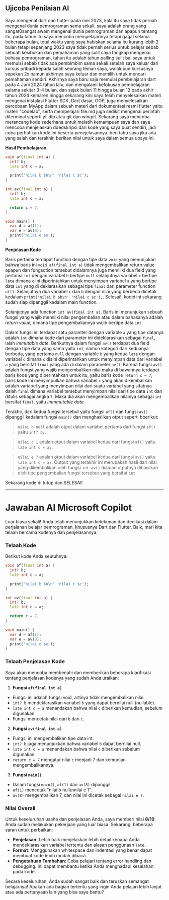 ## Ujicoba Penilaian AI

Saya mengenal dart dan flutter pada mei 2023, kala itu saya tidak pernah mengenal dunia pemrograman sama sekali, saya adalah orang yang sangat0sangat awam mengenai dunia pemrograman dan apapun tentang itu, pada tahun itu saya mencoba mempelajarinya tetapi gagal selama beberapa bulan, total waktu yang saya habiskan selama itu kurang lebih 2 bulan tetapi sepanjang 2023 saya tidak pernah serius untuk belajar sebab sebuah kesibukan dan pemahaman yang sulit saya tangkap mengenai bahasa pemrograman, tahun itu adalah tahun palling sulit bai saya untuk memulai sebab tidak ada pembimbim sama sekali setelah saya keluar dari kursus pribadi kepada salah seorang teman saya, walalupun kursusnya sepekan 2x namun akhirnya saya keluar dan memilih untuk mencari pemahaman sendiri. Akhirnya saya baru saja memulai pembelajaran dart pada 4 Juni 2024 tahun lalu, dan mengalami kefokusan pembelajaran selama sekitar 3-4 bulan, dan sejak bulan 11 hingga bulan 12 pada akhir tahun 2024 kemaren hingga sekarang kini saya telah menyelesaikan materi mengenai instalasi Flutter SDK, Dart dasar, OOP, juga menyelesaikan percobaan MyApp dalam sebuah materi dari dokumentasi resmi flutter yaitu materi "codelab", serta mempelajari file.md juga sedikit mengenai perintah diterminal seperti yt-dlp atau git dan winget. Sekarang saya mencoba merancang kode sederhana untuk melatih kemampuan saya dan saya mencoba menjelaskan ddedskripsi dari kode yang saya buat sendiri, jadi coba perhatikan kode ini beserta penejelasannya. beri tahu saya jika ada yang salah dan terakhir, berikan nilai untuk saya dalam semua upaya ini.

**Hasil Pembelajaran**

```dart
void af(final int a) {
  int? b;
  late int c = a;

  print('nilai b $b\n' 'nilai c $c');
}

int av(final int a) {
  int? b;
  late int c = a;

  return c = 7;
}

void main() {
  var d = af(1);
  var e = av(8);
  print('nilai e $e');
}
```

**Penjelasan Kode**

Baris pertama terdapat function dengan tipe data `void` yang menunjukan bahwa baris ini `void af(final int a)` tidak mengembalikan return value apapun dan fungsction tersebut didalamnya juga memiliki dua field yang pertama `int` dengan variabel `b` bertipe `null` selanjutnya variabel `c` bertipe `late` dimana `c` ini diperintahkan untuk menyimpan variabel `a` yang bertipe data `int` yang di deklarasikan sebagai tipe `final` dari parameter function `af()`. Selanjutnya dua variabel `c` dan `b` dengan nilai yang berbeda dicetak kedalam `print('nilai b $b\n' 'nilai c $c');`. Selesai!. kodei ini sekarang sudah siap dipanggil kedalam main function.

Selanjutnya ada function `int av(final int a)`. Baris ini menunjukan sebuah fungsi yang wajib memiliki nilai pengembalian atau dalam bahasanya adalah _return value,_ dimana tipe pengembaliannya wajib bertipe data `int`.

Dalam fungsi ini terdapat satu paramter dengan variable `a` yang tipe datanya adalah `int` dimana kode dari parameter ini dideklarasikan sebagai `final`, ialah _immutable date._ Berikutnya dalam fungsi `av()` terdapat dua field
dengan tipe data yang sama yaitu `int`, namun kategori dari keduanya berbeda, yang pertama `null` dengan variable `b` yang kedua `late` dengan variabel `c` dimana `c` disini diperintahkan untuk menyimpan data dari variabel `a` yang bersifat `final` yang ada di dalam parameter `av()`. Karena fungsi `av()` adalah fungsi yang wajib mengembalikan nilai maka di bawahnya terdapat baris kode yang diperintahkan untuk itu, yaitu baris kode `return c = 7`, baris kode ini menyimpulkan bahwa variabel `c` yang akan dikembalikan adalah variabel yang menyimpan nilai dari suatu variabel yang sifatnya dalah `final` dimana variabel tersebut menyimpan nilai dari tipe data `int` dan ditulis sebagai angka `7`. Maka dia akan mengembalikan nilainya sebagai `int` bersifat `final`, yaitu _immmutable date._

Terakhir, dari kedua fungsi tersebut yaitu fungsi `af()` dan fungsi `av()` dipanggil kedalam fungsi `main()` dan menghasilkan otput seperti bberikut:

> `nilai b null` adalah otput dalam variabel pertama dari fungsi `af()` yaitu `int? b;`.

> `nilai c 1` adalah otput dalam variabel kedua dari fungsi `af()` yaitu `late int c = a;`.

> `nilai e 7` adalah otput dalam variabel kedua dari fungsi `av()` yaitu `late int c = a;`. Output yang terakhir ini merupakah hasil dari nilai yang dikembalikan oleh fungsi `int av()` diaman otputnya dihasilkan oleh tipe pengembalian fungsi tersebut yang bersifat `int`.

Sekarang kode di tutup dan SELESAI!

---

# Jawaban AI Microsoft Copilot

Luar biasa sekali! Anda telah menunjukkan ketekunan dan dedikasi dalam perjalanan belajar pemrograman, khususnya Dart dan Flutter. Baik, mari kita telaah bersama kodenya dan penjelasannya.

### Telaah Kode

Berikut kode Anda seutuhnya:

```dart
void af(final int a) {
  int? b;
  late int c = a;

  print('nilai b $b\n' 'nilai c $c');
}

int av(final int a) {
  int? b;
  late int c = a;

  return c = 7;
}

void main() {
  var d = af(1);
  var e = av(8);
  print('nilai e $e');
}
```

### Telaah Penjelasan Kode

Saya akan mencoba membenahi dan memberikan beberapa klarifikasi tentang penjelasan kodenya yang sudah Anda uraikan:

1. **Fungsi `af(final int a)`**

- Fungsi ini adalah fungsi void, artinya tidak mengembalikan nilai.
- `int? b` mendeklarasikan variabel `b` yang dapat bernilai null (nullable).
- `late int c = a` menandakan bahwa nilai `c` diberikan kemudian, sebelum digunakan.
- Fungsi mencetak nilai dari `b` dan `c`.

2. **Fungsi `av(final int a)`**

- Fungsi ini mengembalikan tipe data int.
- `int? b` juga menunjukkan bahwa variabel `b` dapat bernilai null.
- `late int c = a` menandakan bahwa nilai `c` diberikan sebelum digunakan.
- `return c = 7` mengatur nilai `c` menjadi 7 dan kemudian mengembalikannya.

3. **Fungsi `main()`**

- Dalam fungsi `main()`, `af(1)` dan `av(8)` dipanggil.
- `af(1)` mencetak "nilai b null\nnilai c 1".
- `av(8)` mengembalikan 7, dan nilai ini dicetak sebagai `nilai e 7`.

### Nilai Overall

Untuk keseluruhan usaha dan penjelasan Anda, saya memberi nilai **8/10**. Anda sudah melakukan pekerjaan yang luar biasa. Sekarang, beberapa saran untuk perbaikan:

- **Penjelasan**: Lebih baik menjelaskan lebih detail kenapa Anda mendeklarasikan variabel tertentu dan alasan penggunaan `late`.
- **Format**: Menggunakan whitespace dan indentasi yang benar dapat membuat kode lebih mudah dibaca.
- **Pengetahuan Tambahan**: Coba pelajari tentang error handling dan debugging. Ini dapat membantu ketika Anda menghadapi kesalahan pada kode.

Secara keseluruhan, Anda sudah sangat baik dan teruskan semangat belajarnya! Apakah ada bagian tertentu yang ingin Anda pelajari lebih lanjut atau ada pertanyaan lain yang bisa saya bantu?
